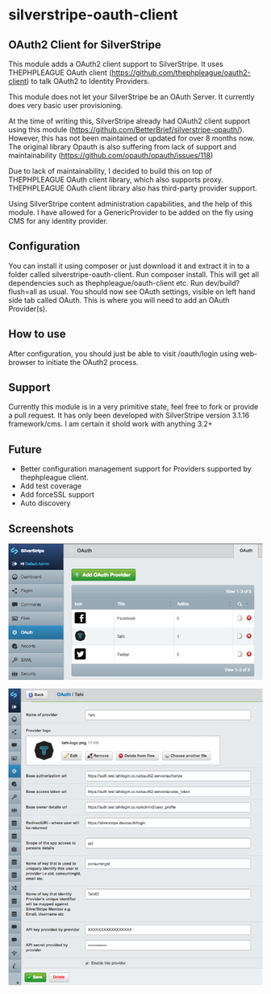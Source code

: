 silverstripe-oauth-client
====================


OAuth2 Client for SilverStripe
------------------------------

This module adds a OAuth2 client support to SilverStripe.
It uses THEPHPLEAGUE OAuth client (https://github.com/thephpleague/oauth2-client) to talk OAuth2 to Identity Providers.

This module does not let your SilverStripe be an OAuth Server. It currently does very basic user provisioning.

At the time of writing this, SilverStripe already had OAuth2 client support using this module (https://github.com/BetterBrief/silverstripe-opauth/). However, this has not been maintained or updated for over 8 months now. The original library Opauth is also suffering from lack of support and maintainability (https://github.com/opauth/opauth/issues/118)

Due to lack of maintainability, I decided to build this on top of THEPHPLEAGUE OAuth client library, which also supports proxy.
THEPHPLEAGUE OAuth client library also has third-party provider support.

Using SilverStripe content administration capabilities, and the help of this module. I have allowed for a GenericProvider to be added on the fly using CMS for any identity provider.

Configuration
-------------

You can install it using composer or just download it and extract it in to a folder called silverstripe-oauth-client.
Run composer install. This will get all dependencies such as thephpleague/oauth-client etc.
Run dev/build?flush=all as usual.
You should now see OAuth settings, visible on left hand side tab called OAuth. This is where you will need to add an OAuth Provider(s).

How to use
----------

After configuration, you should just be able to visit /oauth/login using web-browser to initiate the OAuth2 process.

Support
-------

Currently this module is in a very primitive state, feel free to fork or provide a pull request. It has only been developed with SilverStripe version 3.1.16 framework/cms. I am certain it shold work with anything 3.2+

Future
------

- Better configuration management support for Providers supported by thephpleague client.
- Add test coverage
- Add forceSSL support
- Auto discovery

Screenshots
-----------

![Adding OAuth Provider](https://raw.githubusercontent.com/shoaibali/silverstripe-oauth-client/master/images/screenshots/add-oauth-provider.png)

![Editing OAuth Provider](https://raw.githubusercontent.com/shoaibali/silverstripe-oauth-client/master/images/screenshots/edit-oauth-provider.png)
